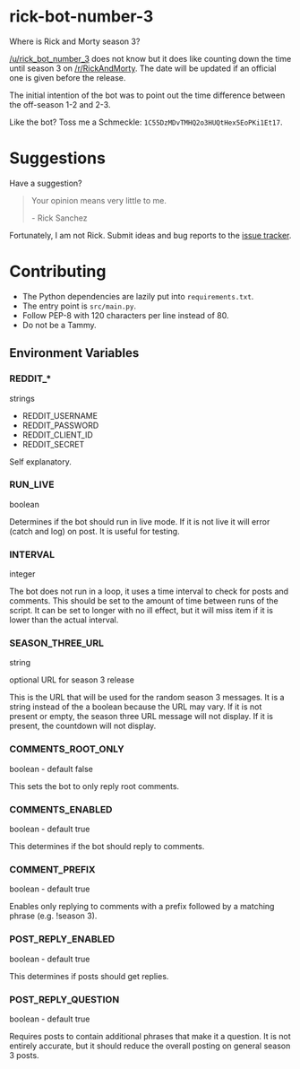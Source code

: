 # rick-bot-number-3

Where is Rick and Morty season 3?

[/u/rick_bot_number_3] does not know but it does like counting down the time until season 3 on [/r/RickAndMorty].
 The date will be updated if an official one is given before the release.

The initial intention of the bot was to point out the time difference between the off-season 1-2 and 2-3.

Like the bot? Toss me a Schmeckle: `1C55DzMDvTMHQ2o3HUQtHex5EoPKi1Et17`.

# Suggestions

Have a suggestion?

> Your opinion means very little to me.
>
> \- Rick Sanchez

Fortunately, I am not Rick. Submit ideas and bug reports to the [issue tracker].

# Contributing

- The Python dependencies are lazily put into `requirements.txt`.
- The entry point is `src/main.py`.
- Follow PEP-8 with 120 characters per line instead of 80.
- Do not be a Tammy.

## Environment Variables

### REDDIT_*

strings

- REDDIT_USERNAME
- REDDIT_PASSWORD
- REDDIT_CLIENT_ID
- REDDIT_SECRET

Self explanatory.

### RUN_LIVE

boolean

Determines if the bot should run in live mode. If it is 
 not live it will error (catch and log) on post. It is useful for testing.

### INTERVAL

integer

The bot does not run in a loop, it uses a time interval to check for posts and
 comments. This should be set to the amount of time between runs of the script.
 It can be set to longer with no ill effect, but it will miss item if it is lower
 than the actual interval.

### SEASON_THREE_URL

string

optional URL for season 3 release 

This is the URL that will be used for the random season 3 messages.
 It is a string instead of the a boolean because the URL may vary.
 If it is not present or empty, the season three URL message will not display.
 If it is present, the countdown will not display.
 
### COMMENTS_ROOT_ONLY

boolean - default false

This sets the bot to only reply root comments.

### COMMENTS_ENABLED

boolean - default true

This determines if the bot should reply to comments.

### COMMENT_PREFIX

boolean - default true

Enables only replying to comments with a prefix followed by a matching phrase (e.g. !season 3).

### POST_REPLY_ENABLED

boolean - default true

This determines if posts should get replies.

### POST_REPLY_QUESTION

boolean - default true

Requires posts to contain additional phrases that make it a question. It is not entirely accurate, but it should reduce
 the overall posting on general season 3 posts.


[/u/rick_bot_number_3]: https://www.reddit.com/user/rick_bot_number_3/
[/r/RickAndMorty]: https://www.reddit.com/r/rickandmorty/
[issue tracker]: https://github.com/rolandoislas/rick-bot-number-3
